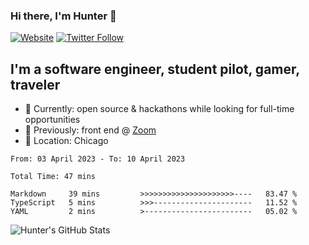 ### Hi there, I'm Hunter 👋

[![Website](https://img.shields.io/website?label=iforgotyour.name&style=for-the-badge&url=https%3A%2F%2Fiforgotyour.name)](https://iforgotyour.name)
[![Twitter Follow](https://img.shields.io/twitter/follow/ghgoodreau?color=1DA1F2&logo=twitter&style=for-the-badge)](https://twitter.com/intent/user?screen_name=ghgoodreau)

## I'm a software engineer, student pilot, gamer, traveler

- 🔭 Currently: open source & hackathons while looking for full-time opportunities
- 📖 Previously: front end @ [Zoom](https://zoom.us/)
- 📍 Location: Chicago

<!-- Discord Presence from https://github.com/cnrad/lanyard-profile-readme -->

<!-- [![Discord Presence](https://lanyard-profile-readme.vercel.app/api/163118061828833280)](https://discord.com/users/163118061828833280) -->

<!-- GitHub stats from  https://github.com/anuraghazra/github-readme-stats -->

<!--START_SECTION:waka-->

```text
From: 03 April 2023 - To: 10 April 2023

Total Time: 47 mins

Markdown     39 mins         >>>>>>>>>>>>>>>>>>>>>----   83.47 %
TypeScript   5 mins          >>>----------------------   11.52 %
YAML         2 mins          >------------------------   05.02 %
```

<!--END_SECTION:waka-->

<img align="left" alt="Hunter's GitHub Stats" src="https://github-readme-stats.vercel.app/api?username=ghgoodreau&show_icons=true&hide_border=true&theme=nord" />

[website]: https://www.iforgotyour.name/
[twitter]: https://twitter.com/ghgoodreau
[instagram]: https://instagram.com/ghgoodreau
[linkedin]: https://linkedin.com/in/ghgoodreau
